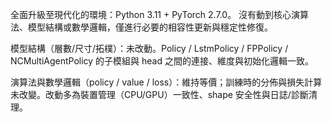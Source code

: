 全面升級至現代化的環境：Python 3.11 + PyTorch 2.7.0。
沒有動到核心演算法、模型結構或數學邏輯，僅進行必要的相容性更新與穩定性修復。

模型結構（層數/尺寸/拓樸）：未改動。Policy / LstmPolicy / FPPolicy / NCMultiAgentPolicy 的子模組與 head 之間的連接、維度與初始化邏輯一致。

演算法與數學邏輯（policy / value / loss）：維持等價；訓練時的分佈與損失計算未改變。改動多為裝置管理（CPU/GPU）一致性、shape 安全性與日誌/診斷清理。